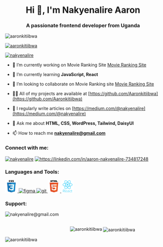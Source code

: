 <h1 align="center">Hi 👋, I'm Nakyenalire Aaron</h1>
<h3 align="center">A passionate frontend developer from Uganda</h3>

<p align="left"> <img src="https://komarev.com/ghpvc/?username=aaronkitiibwa&label=Profile%20views&color=0e75b6&style=flat" alt="aaronkitiibwa" /> </p>

<p align="left"> <a href="https://github.com/ryo-ma/github-profile-trophy"><img src="https://github-profile-trophy.vercel.app/?username=aaronkitiibwa" alt="aaronkitiibwa" /></a> </p>

<p align="left"> <a href="https://twitter.com/nakyenalire" target="blank"><img src="https://img.shields.io/twitter/follow/nakyenalire?logo=twitter&style=for-the-badge" alt="nakyenalire" /></a> </p>

- 🔭 I’m currently working on Movie Ranking Site [Movie Ranking Site](https://shiny-tulumba-e91379.netlify.app/)

- 🌱 I’m currently learning **JavaScript, React**

- 👯 I’m looking to collaborate on Movie Ranking site [Movie Ranking Site](https://shiny-tulumba-e91379.netlify.app/)

- 👨‍💻 All of my projects are available at [https://github.com/Aaronkitiibwa](https://github.com/Aaronkitiibwa)

- 📝 I regularly write articles on [https://medium.com/@nakyenalire](https://medium.com/@nakyenalire)

- 💬 Ask me about **HTML, CSS, WordPress, Tailwind, DaisyUI**

- 📫 How to reach me **nakyenalire@gmail.com**

<h3 align="left">Connect with me:</h3>
<p align="left">
<a href="https://twitter.com/nakyenalire" target="blank"><img align="center" src="https://raw.githubusercontent.com/rahuldkjain/github-profile-readme-generator/master/src/images/icons/Social/twitter.svg" alt="nakyenalire" height="30" width="40" /></a>
<a href="https://linkedin.com/in/https://linkedin.com/in/aaron-nakyenalire-734817248" target="blank"><img align="center" src="https://raw.githubusercontent.com/rahuldkjain/github-profile-readme-generator/master/src/images/icons/Social/linked-in-alt.svg" alt="https://linkedin.com/in/aaron-nakyenalire-734817248" height="30" width="40" /></a>
</p>

<h3 align="left">Languages and Tools:</h3>
<p align="left"> <a href="https://www.w3schools.com/css/" target="_blank" rel="noreferrer"> <img src="https://raw.githubusercontent.com/devicons/devicon/master/icons/css3/css3-original-wordmark.svg" alt="css3" width="40" height="40"/> </a> <a href="https://www.figma.com/" target="_blank" rel="noreferrer"> <img src="https://www.vectorlogo.zone/logos/figma/figma-icon.svg" alt="figma" width="40" height="40"/> </a> <a href="https://git-scm.com/" target="_blank" rel="noreferrer"> <img src="https://www.vectorlogo.zone/logos/git-scm/git-scm-icon.svg" alt="git" width="40" height="40"/> </a> <a href="https://www.w3.org/html/" target="_blank" rel="noreferrer"> <img src="https://raw.githubusercontent.com/devicons/devicon/master/icons/html5/html5-original-wordmark.svg" alt="html5" width="40" height="40"/> </a> <a href="https://reactjs.org/" target="_blank" rel="noreferrer"> <img src="https://raw.githubusercontent.com/devicons/devicon/master/icons/react/react-original-wordmark.svg" alt="react" width="40" height="40"/> </a> </p>

<h3 align="left">Support:</h3>
<p><a href="https://www.buymeacoffee.com/nakyenalire@gmail.com"> <img align="left" src="https://cdn.buymeacoffee.com/buttons/v2/default-yellow.png" height="50" width="210" alt="nakyenalire@gmail.com" /></a></p><br><br>

<p><img align="left" src="https://github-readme-stats.vercel.app/api/top-langs?username=aaronkitiibwa&show_icons=true&locale=en&layout=compact" alt="aaronkitiibwa" /></p>

<p>&nbsp;<img align="center" src="https://github-readme-stats.vercel.app/api?username=aaronkitiibwa&show_icons=true&locale=en" alt="aaronkitiibwa" /></p>

<p><img align="center" src="https://github-readme-streak-stats.herokuapp.com/?user=aaronkitiibwa&" alt="aaronkitiibwa" /></p>

